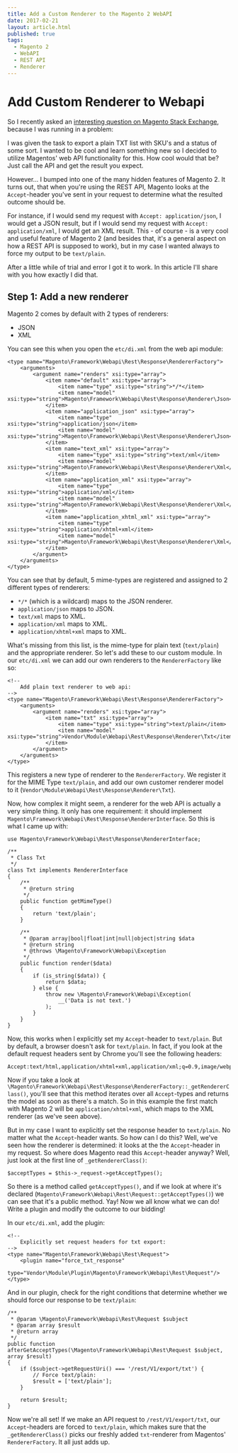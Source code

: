 ```yaml
---
title: Add a Custom Renderer to the Magento 2 WebAPI
date: 2017-02-21
layout: article.html
published: true
tags:
  - Magento 2
  - WebAPI
  - REST API
  - Renderer
---
```


# Add Custom Renderer to Webapi

So I recently asked an [interesting question on Magento Stack Exchange](http://magento.stackexchange.com/questions/160969/magento-2-can-the-rest-api-return-plain-text), because I was running in a problem:

I was given the task to export a plain TXT list with SKU's and a status of some sort. I wanted
to be cool and learn something new so I decided to utilize Magentos' web API functionality for
this. How cool would that be? Just call the API and get the result you expect.

However... I bumped into one of the many hidden features of Magento 2. It turns out, that when
you're using the REST API, Magento looks at the `Accept`-header you've sent in your request to
determine what the resulted outcome should be.

For instance, if I would send my request with `Accept: application/json`, I would get a JSON result,
but if I would send my request with `Accept: application/xml`, I would get an XML result. This -
of course - is a very cool and useful feature of Magento 2 (and besides that, it's a general
aspect on how a REST API is supposed to work), but in my case I wanted always to
force my output to be `text/plain`.

After a little while of trial and error I got it to work. In this article I'll share with you
how exactly I did that.

## Step 1: Add a new renderer

Magento 2 comes by default with 2 types of renderers:

- JSON
- XML

You can see this when you open the `etc/di.xml` from the web api module:

    <type name="Magento\Framework\Webapi\Rest\Response\RendererFactory">
        <arguments>
            <argument name="renders" xsi:type="array">
                <item name="default" xsi:type="array">
                    <item name="type" xsi:type="string">*/*</item>
                    <item name="model" xsi:type="string">Magento\Framework\Webapi\Rest\Response\Renderer\Json</item>
                </item>
                <item name="application_json" xsi:type="array">
                    <item name="type" xsi:type="string">application/json</item>
                    <item name="model" xsi:type="string">Magento\Framework\Webapi\Rest\Response\Renderer\Json</item>
                </item>
                <item name="text_xml" xsi:type="array">
                    <item name="type" xsi:type="string">text/xml</item>
                    <item name="model" xsi:type="string">Magento\Framework\Webapi\Rest\Response\Renderer\Xml</item>
                </item>
                <item name="application_xml" xsi:type="array">
                    <item name="type" xsi:type="string">application/xml</item>
                    <item name="model" xsi:type="string">Magento\Framework\Webapi\Rest\Response\Renderer\Xml</item>
                </item>
                <item name="application_xhtml_xml" xsi:type="array">
                    <item name="type" xsi:type="string">application/xhtml+xml</item>
                    <item name="model" xsi:type="string">Magento\Framework\Webapi\Rest\Response\Renderer\Xml</item>
                </item>
            </argument>
        </arguments>
    </type>
    
You can see that by default, 5 mime-types are registered and assigned to 2 different types of renderers:

- `*/*` (which is a wildcard) maps to the JSON renderer.
- `application/json` maps to JSON.
- `text/xml` maps to XML.
- `application/xml` maps to XML.
- `application/xhtml+xml` maps to XML.

What's missing from this list, is the mime-type for plain text (`text/plain`) and the appropriate renderer.
So let's add these to our custom module. In our `etc/di.xml` we can add our own renderers to the `RendererFactory`
like so:

    <!--
        Add plain text renderer to web api:
    -->
    <type name="Magento\Framework\Webapi\Rest\Response\RendererFactory">
        <arguments>
            <argument name="renders" xsi:type="array">
                <item name="txt" xsi:type="array">
                    <item name="type" xsi:type="string">text/plain</item>
                    <item name="model" xsi:type="string">Vendor\Module\Webapi\Rest\Response\Renderer\Txt</item>
                </item>
            </argument>
        </arguments>
    </type>

This registers a new type of renderer to the `RendererFactory`. We register it for the MIME Type `text/plain`,
and add our own customer renderer model to it (`Vendor\Module\Webapi\Rest\Response\Renderer\Txt`).

Now, how complex it might seem, a renderer for the web API is actually a very simple thing. It only has
one requirement: it should implement `Magento\Framework\Webapi\Rest\Response\RendererInterface`. So this is
what I came up with:

    use Magento\Framework\Webapi\Rest\Response\RendererInterface;
    
    /**
     * Class Txt
     */
    class Txt implements RendererInterface
    {
        /**
         * @return string
         */
        public function getMimeType()
        {
            return 'text/plain';
        }
    
        /**
         * @param array|bool|float|int|null|object|string $data
         * @return string
         * @throws \Magento\Framework\Webapi\Exception
         */
        public function render($data)
        {
            if (is_string($data)) {
                return $data;
            } else {
                throw new \Magento\Framework\Webapi\Exception(
                    __('Data is not text.')
                );
            }
        }
    }

Now, this works when I explicitly set my `Accept`-header to `text/plain`. But by default, a
browser doesn't ask for `text/plain`. In fact, if you look at the default request headers sent by
Chrome you'll see the following headers:

    Accept:text/html,application/xhtml+xml,application/xml;q=0.9,image/webp,*/*;q=0.8

Now if you take a look at `\Magento\Framework\Webapi\Rest\Response\RendererFactory::_getRendererClass()`,
you'll see that this method iterates over all `Accept`-types and returns the model as soon as there's a match. 
So in this example the first match with Magento 2 will be `application/xhtml+xml`, which maps to 
the XML renderer (as we've seen above).

But in my case I want to explicitly set the response header to `text/plain`. No matter what the `Accept`-header
wants. So how can I do this?
Well, we've seen how the renderer is determined: it looks at the the `Accept`-header in my request.
So where does Magento read this `Accept`-header anyway? Well, just look at the first line of 
`_getRendererClass()`:

    $acceptTypes = $this->_request->getAcceptTypes();
    
So there is a method called `getAcceptTypes()`, and if we look at where it's declared 
(`Magento\Framework\Webapi\Rest\Request::getAcceptTypes()`) we can see that it's a public method. Yay!
Now we all know what we can do! Write a plugin and modify the outcome to our bidding!

In our `etc/di.xml`, add the plugin:

    <!--
        Explicitly set request headers for txt export:
    -->
    <type name="Magento\Framework\Webapi\Rest\Request">
        <plugin name="force_txt_response" 
                type="Vendor\Module\Plugin\Magento\Framework\Webapi\Rest\Request"/>
    </type>

And in our plugin, check for the right conditions that determine whether we should force our 
response to be `text/plain`:

    /**
     * @param \Magento\Framework\Webapi\Rest\Request $subject
     * @param array $result
     * @return array
     */
    public function afterGetAcceptTypes(\Magento\Framework\Webapi\Rest\Request $subject, array $result)
    {
        if ($subject->getRequestUri() === '/rest/V1/export/txt') {
            // Force text/plain:
            $result = ['text/plain'];
        }

        return $result;
    }

Now we're all set! If we make an API request to `/rest/V1/export/txt`, our `Accept`-headers are forced to
`text/plain`, which makes sure that the `_getRendererClass()` picks our freshly added `txt`-renderer from
Magentos' `RendererFactory`. It all just adds up.
